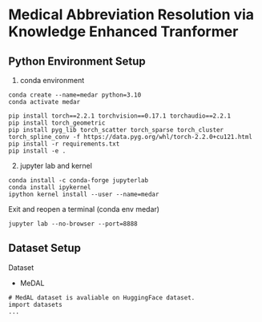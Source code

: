 # Medical Abbreviation Resolution via Knowledge Enhanced Tranformer

## Python Environment Setup

1. conda environment
```
conda create --name=medar python=3.10
conda activate medar
```

```
pip install torch==2.2.1 torchvision==0.17.1 torchaudio==2.2.1
pip install torch_geometric
pip install pyg_lib torch_scatter torch_sparse torch_cluster torch_spline_conv -f https://data.pyg.org/whl/torch-2.2.0+cu121.html
pip install -r requirements.txt
pip install -e .
```

2. jupyter lab and kernel
```
conda install -c conda-forge jupyterlab
conda install ipykernel
ipython kernel install --user --name=medar
```

Exit and reopen a terminal (conda env medar)

```
jupyter lab --no-browser --port=8888
```

## Dataset Setup

Dataset
- MeDAL

```
# MedAL dataset is avaliable on HuggingFace dataset.
import datasets
...
```